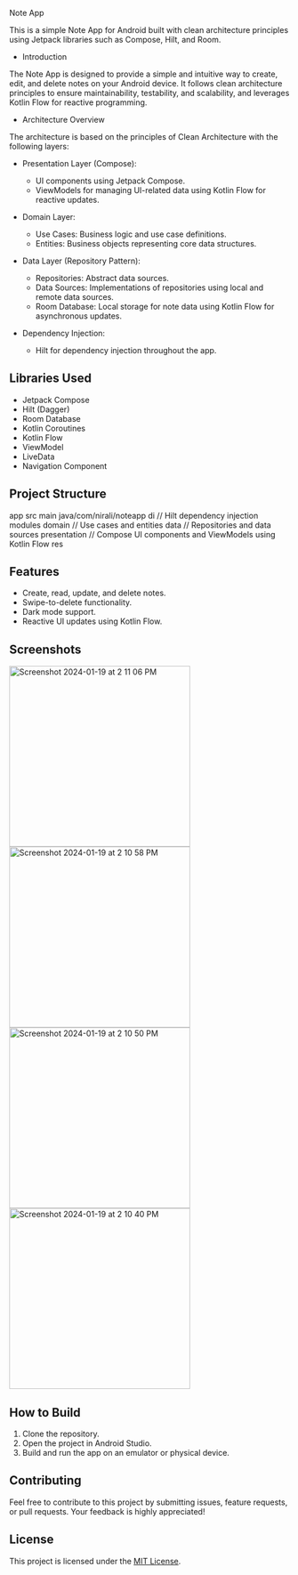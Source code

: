 Note App

This is a simple Note App for Android built with clean architecture principles using Jetpack libraries such as Compose, Hilt, and Room.


- Introduction

The Note App is designed to provide a simple and intuitive way to create, edit, and delete notes on your Android device. It follows clean architecture principles to ensure maintainability, testability, and scalability, and leverages Kotlin Flow for reactive programming.

- Architecture Overview

The architecture is based on the principles of Clean Architecture with the following layers:

- Presentation Layer (Compose):
  - UI components using Jetpack Compose.
  - ViewModels for managing UI-related data using Kotlin Flow for reactive updates.

- Domain Layer:
  - Use Cases: Business logic and use case definitions.
  - Entities: Business objects representing core data structures.

- Data Layer (Repository Pattern):
  - Repositories: Abstract data sources.
  - Data Sources: Implementations of repositories using local and remote data sources.
  - Room Database: Local storage for note data using Kotlin Flow for asynchronous updates.

- Dependency Injection:
  - Hilt for dependency injection throughout the app.

## Libraries Used

- Jetpack Compose
- Hilt (Dagger)
- Room Database
- Kotlin Coroutines
- Kotlin Flow
- ViewModel
- LiveData
- Navigation Component

## Project Structure

app
src
main
java/com/nirali/noteapp
di // Hilt dependency injection modules
domain // Use cases and entities
data // Repositories and data sources
presentation // Compose UI components and ViewModels using Kotlin Flow
res



## Features

- Create, read, update, and delete notes.
- Swipe-to-delete functionality.
- Dark mode support.
- Reactive UI updates using Kotlin Flow.

## Screenshots

<img width="325" alt="Screenshot 2024-01-19 at 2 11 06 PM" src="https://github.com/Nirali123456789/CleanArchitecture-NoteApp/assets/90322848/4898639c-e0a2-4533-98b3-9155c8a539ef">
<img width="325" alt="Screenshot 2024-01-19 at 2 10 58 PM" src="https://github.com/Nirali123456789/CleanArchitecture-NoteApp/assets/90322848/63fcaf96-7903-4ab0-a6a7-f12ee2bf8f93">
<img width="325" alt="Screenshot 2024-01-19 at 2 10 50 PM" src="https://github.com/Nirali123456789/CleanArchitecture-NoteApp/assets/90322848/935c546d-f48a-427d-b391-f5af2114c1cf">
<img width="325" alt="Screenshot 2024-01-19 at 2 10 40 PM" src="https://github.com/Nirali123456789/CleanArchitecture-NoteApp/assets/90322848/94d5bdf3-dc1d-47ef-8629-da47c9ffd929">


## How to Build

1. Clone the repository.
2. Open the project in Android Studio.
3. Build and run the app on an emulator or physical device.

## Contributing

Feel free to contribute to this project by submitting issues, feature requests, or pull requests. Your feedback is highly appreciated!

## License

This project is licensed under the [MIT License](LICENSE).
